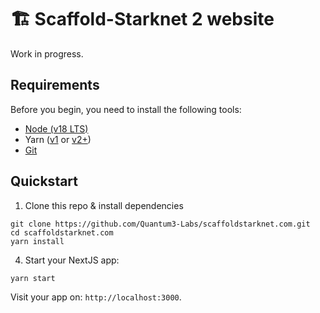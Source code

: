 # 🏗 Scaffold-Starknet 2 website

Work in progress.

## Requirements

Before you begin, you need to install the following tools:

- [Node (v18 LTS)](https://nodejs.org/en/download/)
- Yarn ([v1](https://classic.yarnpkg.com/en/docs/install/) or [v2+](https://yarnpkg.com/getting-started/install))
- [Git](https://git-scm.com/downloads)

## Quickstart


1. Clone this repo & install dependencies

```
git clone https://github.com/Quantum3-Labs/scaffoldstarknet.com.git
cd scaffoldstarknet.com
yarn install
```

4. Start your NextJS app:

```
yarn start
```

Visit your app on: `http://localhost:3000`.
